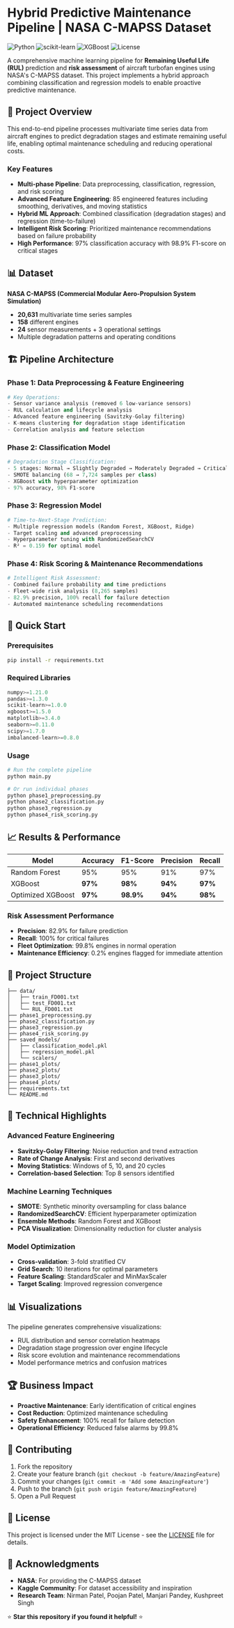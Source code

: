 # Hybrid Predictive Maintenance Pipeline | NASA C-MAPSS Dataset

![Python](https://img.shields.io/badge/Python-3.8+-blue.svg)
![scikit-learn](https://img.shields.io/badge/scikit--learn-1.0+-orange.svg)
![XGBoost](https://img.shields.io/badge/XGBoost-1.5+-green.svg)
![License](https://img.shields.io/badge/License-MIT-yellow.svg)

A comprehensive machine learning pipeline for **Remaining Useful Life (RUL)** prediction and **risk assessment** of aircraft turbofan engines using NASA's C-MAPSS dataset. This project implements a hybrid approach combining classification and regression models to enable proactive predictive maintenance.

## 🎯 Project Overview

This end-to-end pipeline processes multivariate time series data from aircraft engines to predict degradation stages and estimate remaining useful life, enabling optimal maintenance scheduling and reducing operational costs.

### Key Features
- **Multi-phase Pipeline**: Data preprocessing, classification, regression, and risk scoring
- **Advanced Feature Engineering**: 85 engineered features including smoothing, derivatives, and moving statistics
- **Hybrid ML Approach**: Combined classification (degradation stages) and regression (time-to-failure)
- **Intelligent Risk Scoring**: Prioritized maintenance recommendations based on failure probability
- **High Performance**: 97% classification accuracy with 98.9% F1-score on critical stages

## 📊 Dataset

**NASA C-MAPSS (Commercial Modular Aero-Propulsion System Simulation)**
- **20,631** multivariate time series samples
- **158** different engines
- **24** sensor measurements + 3 operational settings
- Multiple degradation patterns and operating conditions

## 🏗️ Pipeline Architecture

### Phase 1: Data Preprocessing & Feature Engineering
```python
# Key Operations:
- Sensor variance analysis (removed 6 low-variance sensors)
- RUL calculation and lifecycle analysis
- Advanced feature engineering (Savitzky-Golay filtering)
- K-means clustering for degradation stage identification
- Correlation analysis and feature selection
```

### Phase 2: Classification Model
```python
# Degradation Stage Classification:
- 5 stages: Normal → Slightly Degraded → Moderately Degraded → Critical → Failure
- SMOTE balancing (68 → 7,724 samples per class)
- XGBoost with hyperparameter optimization
- 97% accuracy, 98% F1-score
```

### Phase 3: Regression Model
```python
# Time-to-Next-Stage Prediction:
- Multiple regression models (Random Forest, XGBoost, Ridge)
- Target scaling and advanced preprocessing
- Hyperparameter tuning with RandomizedSearchCV
- R² = 0.159 for optimal model
```

### Phase 4: Risk Scoring & Maintenance Recommendations
```python
# Intelligent Risk Assessment:
- Combined failure probability and time predictions
- Fleet-wide risk analysis (8,265 samples)
- 82.9% precision, 100% recall for failure detection
- Automated maintenance scheduling recommendations
```

## 🚀 Quick Start

### Prerequisites
```bash
pip install -r requirements.txt
```

### Required Libraries
```python
numpy>=1.21.0
pandas>=1.3.0
scikit-learn>=1.0.0
xgboost>=1.5.0
matplotlib>=3.4.0
seaborn>=0.11.0
scipy>=1.7.0
imbalanced-learn>=0.8.0
```

### Usage
```bash
# Run the complete pipeline
python main.py

# Or run individual phases
python phase1_preprocessing.py
python phase2_classification.py
python phase3_regression.py
python phase4_risk_scoring.py
```

## 📈 Results & Performance

| Model | Accuracy | F1-Score | Precision | Recall |
|-------|----------|----------|-----------|--------|
| Random Forest | 95% | 95% | 91% | 97% |
| XGBoost | **97%** | **98%** | **94%** | **97%** |
| Optimized XGBoost | **97%** | **98.9%** | **94%** | **98%** |

### Risk Assessment Performance
- **Precision**: 82.9% for failure prediction
- **Recall**: 100% for critical failures
- **Fleet Optimization**: 99.8% engines in normal operation
- **Maintenance Efficiency**: 0.2% engines flagged for immediate attention

## 📁 Project Structure
```
├── data/
│   ├── train_FD001.txt
│   ├── test_FD001.txt
│   └── RUL_FD001.txt
├── phase1_preprocessing.py
├── phase2_classification.py
├── phase3_regression.py
├── phase4_risk_scoring.py
├── saved_models/
│   ├── classification_model.pkl
│   ├── regression_model.pkl
│   └── scalers/
├── phase1_plots/
├── phase2_plots/
├── phase3_plots/
├── phase4_plots/
├── requirements.txt
└── README.md
```

## 🔧 Technical Highlights

### Advanced Feature Engineering
- **Savitzky-Golay Filtering**: Noise reduction and trend extraction
- **Rate of Change Analysis**: First and second derivatives
- **Moving Statistics**: Windows of 5, 10, and 20 cycles
- **Correlation-based Selection**: Top 8 sensors identified

### Machine Learning Techniques
- **SMOTE**: Synthetic minority oversampling for class balance
- **RandomizedSearchCV**: Efficient hyperparameter optimization  
- **Ensemble Methods**: Random Forest and XGBoost
- **PCA Visualization**: Dimensionality reduction for cluster analysis

### Model Optimization
- **Cross-validation**: 3-fold stratified CV
- **Grid Search**: 10 iterations for optimal parameters
- **Feature Scaling**: StandardScaler and MinMaxScaler
- **Target Scaling**: Improved regression convergence

## 📊 Visualizations

The pipeline generates comprehensive visualizations:
- RUL distribution and sensor correlation heatmaps
- Degradation stage progression over engine lifecycle
- Risk score evolution and maintenance recommendations
- Model performance metrics and confusion matrices

## 🏆 Business Impact

- **Proactive Maintenance**: Early identification of critical engines
- **Cost Reduction**: Optimized maintenance scheduling
- **Safety Enhancement**: 100% recall for failure detection
- **Operational Efficiency**: Reduced false alarms by 99.8%

## 🤝 Contributing

1. Fork the repository
2. Create your feature branch (`git checkout -b feature/AmazingFeature`)
3. Commit your changes (`git commit -m 'Add some AmazingFeature'`)
4. Push to the branch (`git push origin feature/AmazingFeature`)
5. Open a Pull Request

## 📝 License

This project is licensed under the MIT License - see the [LICENSE](LICENSE) file for details.

## 🙏 Acknowledgments

- **NASA**: For providing the C-MAPSS dataset
- **Kaggle Community**: For dataset accessibility and inspiration
- **Research Team**: Nirman Patel, Poojan Patel, Manjari Pandey, Kushpreet Singh

⭐ **Star this repository if you found it helpful!** ⭐
